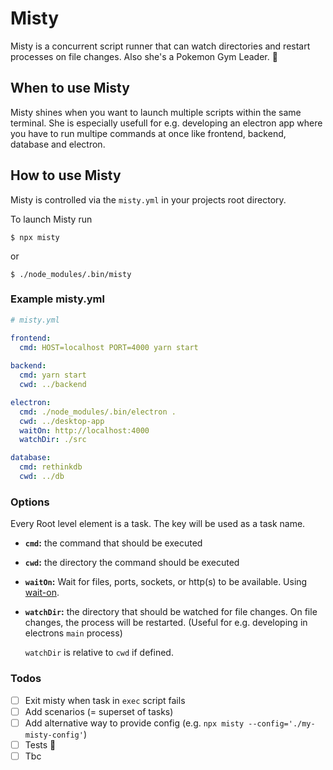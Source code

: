 # Misty

Misty is a concurrent script runner that can watch directories and restart processes on file changes. Also she's a Pokemon Gym Leader. 🤷

## When to use Misty

Misty shines when you want to launch multiple scripts within the same terminal. She is especially usefull for e.g. developing an electron app where you have to run multipe commands at once like frontend, backend, database and electron.

## How to use Misty

Misty is controlled via the `misty.yml` in your projects root directory.

To launch Misty run
```shell
$ npx misty
```
or 
```shell
$ ./node_modules/.bin/misty
```

### Example misty.yml

```yml
# misty.yml

frontend:
  cmd: HOST=localhost PORT=4000 yarn start
  
backend:
  cmd: yarn start
  cwd: ../backend

electron:
  cmd: ./node_modules/.bin/electron .
  cwd: ../desktop-app
  waitOn: http://localhost:4000
  watchDir: ./src

database:
  cmd: rethinkdb
  cwd: ../db
```

### Options

Every Root level element is a task. The key will be used as a task name.

- **`cmd`:** the command that should be executed
- **`cwd`:** the directory the command should be executed
- **`waitOn`:** Wait for files, ports, sockets, or http(s) to be available. Using [wait-on](https://www.npmjs.com/package/wait-on).
- **`watchDir`:**  the directory that should be watched for file changes. On file changes, the process will be restarted. (Useful for e.g. developing in electrons `main` process)
  
  `watchDir` is relative to `cwd` if defined.

### Todos

- [ ] Exit misty when task in `exec` script fails
- [ ] Add scenarios (= superset of tasks)
- [ ] Add alternative way to provide config (e.g. `npx misty --config='./my-misty-config'`)
- [ ] Tests 🚨
- [ ] Tbc